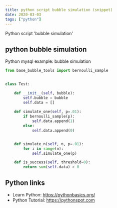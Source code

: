 ```yaml
---
title: python script bubble simulation (snippet)
date: 2020-03-03
tags: ["python"]
---
```

Python script 'bubble simulation'


## python bubble simulation

Python mysql example: bubble simulation

```python
from base_bubble_tools import bernoulli_sample


class Test:

    def __init__(self, bubble):
        self.bubble = bubble
        self.data = []
        
    def simulate_one(self, p=.01):
        if bernoulli_sample(p):
            self.data.append(1)
        else:
            self.data.append(0)


    def simulate_n(self, n, p=.01):
        for i in range(n):
            self.simulate_one(p)

    def is_success(self, threshold=0):
        return sum(self.data) > 0


```

## Python links

- Learn Python: https://pythonbasics.org/
- Python Tutorial: https://pythonspot.com
